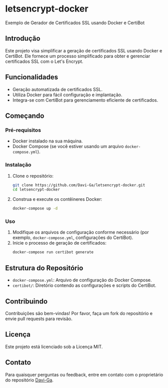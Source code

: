
# letsencrypt-docker

Exemplo de Gerador de Certificados SSL usando Docker e CertiBot

## Introdução

Este projeto visa simplificar a geração de certificados SSL usando Docker e CertiBot. Ele fornece um processo simplificado para obter e gerenciar certificados SSL com o Let's Encrypt.

## Funcionalidades

- Geração automatizada de certificados SSL.
- Utiliza Docker para fácil configuração e implantação.
- Integra-se com CertiBot para gerenciamento eficiente de certificados.

## Começando

### Pré-requisitos

- Docker instalado na sua máquina.
- Docker Compose (se você estiver usando um arquivo `docker-compose.yml`).

### Instalação

1. Clone o repositório:
   ```sh
   git clone https://github.com/Davi-Ga/letsencrypt-docker.git
   cd letsencrypt-docker
   ```

2. Construa e execute os contêineres Docker:
   ```sh
   docker-compose up -d
   ```

### Uso

1. Modifique os arquivos de configuração conforme necessário (por exemplo, `docker-compose.yml`, configurações do CertiBot).
2. Inicie o processo de geração de certificados:
   ```sh
   docker-compose run certibot generate
   ```

## Estrutura do Repositório

- `docker-compose.yml`: Arquivo de configuração do Docker Compose.
- `certibot/`: Diretório contendo as configurações e scripts do CertiBot.

## Contribuindo

Contribuições são bem-vindas! Por favor, faça um fork do repositório e envie pull requests para revisão.

## Licença

Este projeto está licenciado sob a Licença MIT.

## Contato

Para quaisquer perguntas ou feedback, entre em contato com o proprietário do repositório [Davi-Ga](https://github.com/Davi-Ga).
